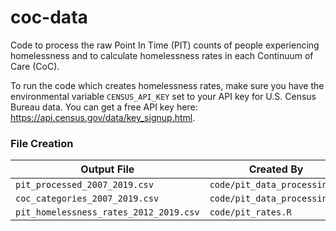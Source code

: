 # coc-data

Code to process the raw Point In Time (PIT) counts of people experiencing homelessness and to calculate homelessness rates in each Continuum of Care (CoC).

To run the code which creates homelessness rates, make sure you have the environmental variable `CENSUS_API_KEY` set to your API key for U.S. Census Bureau data. You can get a free API key here: <https://api.census.gov/data/key_signup.html>.

### File Creation

| Output File                            | Created By                   |
|----------------------------------------|------------------------------|
| `pit_processed_2007_2019.csv`          | `code/pit_data_processing.R` |
| `coc_categories_2007_2019.csv`         | `code/pit_data_processing.R` |
| `pit_homelessness_rates_2012_2019.csv` | `code/pit_rates.R`           |
